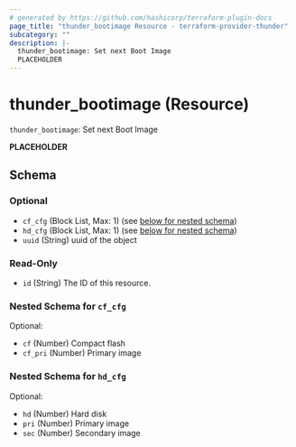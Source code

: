 ```yaml
---
# generated by https://github.com/hashicorp/terraform-plugin-docs
page_title: "thunder_bootimage Resource - terraform-provider-thunder"
subcategory: ""
description: |-
  thunder_bootimage: Set next Boot Image
  PLACEHOLDER
---
```


# thunder_bootimage (Resource)

`thunder_bootimage`: Set next Boot Image

__PLACEHOLDER__



<!-- schema generated by tfplugindocs -->
## Schema

### Optional

- `cf_cfg` (Block List, Max: 1) (see [below for nested schema](#nestedblock--cf_cfg))
- `hd_cfg` (Block List, Max: 1) (see [below for nested schema](#nestedblock--hd_cfg))
- `uuid` (String) uuid of the object

### Read-Only

- `id` (String) The ID of this resource.

<a id="nestedblock--cf_cfg"></a>
### Nested Schema for `cf_cfg`

Optional:

- `cf` (Number) Compact flash
- `cf_pri` (Number) Primary image


<a id="nestedblock--hd_cfg"></a>
### Nested Schema for `hd_cfg`

Optional:

- `hd` (Number) Hard disk
- `pri` (Number) Primary image
- `sec` (Number) Secondary image


